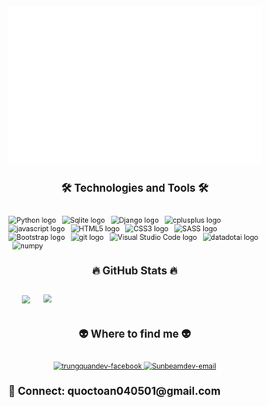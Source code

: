 <!-- Trungquandev -->
<a href="#" target="_blank">
  <img src="svg/trungquandev.svg" width="1200" alt="trungquandev-official" />
</a>

<h2 align="center">🛠 Technologies and Tools 🛠</h2>
<br>
<!-- https://simpleicons.org/ -->
<span><img src="https://img.shields.io/badge/Python-282C34?logo=python&logoColor=F7DF1E" alt="Python logo" title="Python" height="25" /></span>
&nbsp;
<span><img src="https://img.shields.io/badge/Sqlite-282C34?logo=sqlite&logoColor=3178C6" alt="Sqlite logo" title="sqlitet" height="25" /></span>
&nbsp;
<span><img src="https://img.shields.io/badge/Django-282C34?logo=django&logoColor=61DAFB" alt="Django logo" title="django" height="25" /></span>
&nbsp;
<span><img src="https://img.shields.io/badge/C++-282C34?logo=cplusplus&logoColor=764ABC" alt="cplusplus logo" title="cplusplus" height="25" /></span>
&nbsp;
<span><img src="https://img.shields.io/badge/Javascript-282C34?logo=javascript&logoColor=4FC08D" alt="javascript logo" title="javascript" height="25" /></span>
&nbsp;
<span><img src="https://img.shields.io/badge/HTML5-282C34?logo=html5&logoColor=E34F26" alt="HTML5 logo" title="HTML5" height="25" /></span>
&nbsp;
<span><img src="https://img.shields.io/badge/CSS3-282C34?logo=css3&logoColor=1572B6" alt="CSS3 logo" title="CSS3" height="25" /></span>
&nbsp;
<span><img src="https://img.shields.io/badge/Sass-282C34?logo=sass&logoColor=CC6699" alt="SASS logo" title="SASS" height="25" /></span>
&nbsp;
<span><img src="https://img.shields.io/badge/Bootstrap-282C34?logo=bootstrap&logoColor=7952B3" alt="Bootstrap logo" title="Bootstrap" height="25" /></span>
&nbsp;
<span><img src="https://img.shields.io/badge/git-282C34?logo=git&logoColor=F05032" alt="git logo" title="git" height="25" /></span>
&nbsp;
<span><img src="https://img.shields.io/badge/VS%20Code-282C34?logo=visual-studio-code&logoColor=007ACC" alt="Visual Studio Code logo" title="Visual Studio Code" height="25" /></span>
&nbsp;
<span><img src="https://img.shields.io/badge/Data Skills-282C34?logo=datadotai&logoColor=21759B" alt="datadotai logo" title="datadotai" height="25" /></span>
&nbsp;
<span><img src="https://img.shields.io/badge/Numpy-282C34?logo=numpy&logoColor=21759B" alt="numpy" title="numpy" height="25" /></span>
&nbsp;

<br>
<h2 align="center">🔥 GitHub Stats 🔥</h2>
<!-- https://github.com/anuraghazra/github-readme-stats -->
<br>
<div align=center>
  <a href="#" title="Trungquandev">
    <img width="315" align="center" src="https://github-readme-stats.vercel.app/api/top-langs/?username=SunbeamCoder&hide=c%23,powershell,Mathematica,Ruby,Objective-C,Objective-C%2b%2b,Cuda&title_color=61dafb&text_color=ffffff&icon_color=61dafb&bg_color=20232a&langs_count=8&layout=compact&border_color=61dafb&hide_border=true" />
  </a>
  <a href="#" title="Trungquandev">
    <img align="right" width="434" src="https://github-readme-stats.vercel.app/api?username=SunbeamCoder&show_icons=true&theme=react&border_color=61dafb&hide_border=true" />
  </a>
</div>

<br>
<h2 align="center">👽 Where to find me 👽</h2>
<br>
<!-- https://icons8.com -->
<div align="center">
  <a href="https://www.facebook.com/dqtdz2001/" target="blank">
    <img src="https://img.icons8.com/bubbles/100/000000/facebook-new.png" alt="trungquandev-facebook" />
  </a>
  <a href="mailto:quoctoan040501@gmail.com" target="top">
    <img src="https://img.icons8.com/bubbles/100/000000/apple-mail.png" alt="Sunbeamdev-email" />
  </a>
</div>

<h2>📧 Connect: quoctoan040501@gmail.com</h2>

